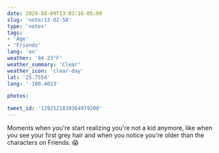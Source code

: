 ```yaml
---
date: 2020-08-09T13:03:16-05:00
slug: 'note/13-02-58'
type: 'notes'
tags:
- 'Age'
- 'Friends'
lang: 'en'
weather: '84.23°F'
weather_summary: 'Clear'
weather_icon: 'clear-day'
lat: '25.7554'
long: '-100.4023'

photos:

tweet_id: '1292521830364979200'
---
```

Moments when you're start realizing you're not a kid anymore, like when you see your first grey hair and when you notice you're older than the characters on Friends. 😱  